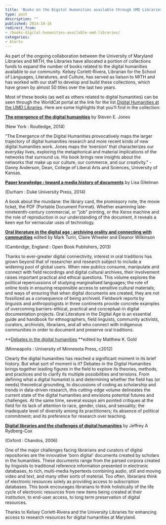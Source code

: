 ```yaml
---
title: 'Books on the Digital Humanities available through UMD Libraries!'
type: post
description: ""
published: 2014-10-16
redirect_from: 
- /books-digital-humanities-available-umd-libraries/
categories:
- Alerts
---
```

As part of the ongoing collaboration between the University of Maryland Libraries and MITH, the Libraries have allocated a portion of collections funds to expand the number of books related to the digital humanities available to our community. Kelsey Corlett-Rivera, Librarian for the School of Languages, Literatures, and Culture, has served as liaison to MITH and has worked with our staff to develop and build these collections, which have grown by almost 50 titles over the last two years.

Most of these books (as well as others related to digital humanities) can be seen through the WorldCat portal at the link for the list [Digital Humanities at the UMD Libraries](https://umaryland.worldcat.org/profiles/kcr1@umd.edu/lists/3027340). Here are some highlights that you’ll find in the collection:

**[The emergence of the digital humanities](https://umaryland.worldcat.org/title/emergence-of-the-digital-humanities/oclc/798062120?referer=list_view)** by Steven E. Jones

(New York : Routledge, 2014)

“The Emergence of the Digital Humanities provocatively maps the larger trajectory of digital humanities research and more recent kinds of new digital humanities work. Jones maps the ‘eversion’ that characterizes our everyday lives, exploring the metaphorical and material implications of the networks that surround us. His book brings new insights about the networks that make up our culture, our commerce, and our creativity." -Danny Anderson, Dean, College of Liberal Arts and Sciences, University of Kansas.

**[Paper knowledge : toward a media history of documents](https://umaryland.worldcat.org/title/paper-knowledge-toward-a-media-history-of-documents/oclc/854906247?referer=list_view)** by Lisa Gitelman

(Durham : Duke University Press, 2014)

A book about the mundane: the library card, the promissory note, the movie ticket, the PDF (Portable Document Format). Whether examining late-nineteenth-century commercial, or "job" printing, or the Xerox machine and the role of reproduction in our understanding of the document, it reveals a keen eye for vernacular uses of technology.

**[Oral literature in the digital age : archiving orality and connecting with communities](https://umaryland.worldcat.org/title/oral-literature-in-the-digital-age-archiving-orality-and-connecting-with-communities/oclc/846888889?referer=list_view)** edited by Mark Turin, Claire Wheeler and Eleanor Wilkinson

(Cambridge, England : Open Book Publishers, 2013)

Thanks to ever-greater digital connectivity, interest in oral traditions has grown beyond that of researcher and research subject to include a widening pool of global users. When new publics consume, manipulate and connect with field recordings and digital cultural archives, their involvement raises important practical and ethical questions. This volume explores the political repercussions of studying marginalised languages; the role of online tools in ensuring responsible access to sensitive cultural materials; and ways of ensuring that when digital documents are created, they are not fossilized as a consequence of being archived. Fieldwork reports by linguists and anthropologists in three continents provide concrete examples of overcoming barriers-ethical, practical and conceptual-in digital documentation projects. Oral Literature in the Digital Age is an essential guide and handbook for ethnographers, field linguists, community activists, curators, archivists, librarians, and all who connect with indigenous communities in order to document and preserve oral traditions.

**[Debates in the digital humanities](https://umaryland.worldcat.org/title/debates-in-the-digital-humanities/oclc/759909869?referer=list_view) **edited by Matthew K. Gold

(Minneapolis : University of Minnesota Press, c2012)

Clearly the digital humanities has reached a significant moment in its brief history. But what sort of moment is it? Debates in the Digital Humanities brings together leading figures in the field to explore its theories, methods, and practices and to clarify its multiple possibilities and tensions. From defining what a digital humanist is and determining whether the field has (or needs) theoretical grounding, to discussions of coding as scholarship and trends in data-driven research, this cutting-edge volume delineates the current state of the digital humanities and envisions potential futures and challenges. At the same time, several essays aim pointed critiques at the field for its lack of attention to race, gender, class, and sexuality; the inadequate level of diversity among its practitioners; its absence of political commitment; and its preference for research over teaching.

**[Digital libraries and the challenges of digital humanities](https://umaryland.worldcat.org/title/digital-libraries-and-the-challenges-of-digital-humanities/oclc/61529070?referer=list_view)** by Jeffrey A Rydberg-Cox

(Oxford : Chandos, 2006)

One of the major challenges facing librarians and curators of digital repositories are the innovative 'born digital' documents created by scholars in the humanities. These documents range from the parsed corpora created by linguists to traditional reference information presented in electronic databases, to rich, multi-media hypertexts combining audio, still and moving video and text, and many other sorts of material. Too often, librarians think of electronic resources solely as providing access to subscription databases. This book encourages librarians to think holistically of the life cycle of electronic resources from new items being created at their institution, to end-user access, to long term preservation of digital resources.

Thanks to Kelsey Corlett-Rivera and the University Libraries for enhancing access to research resources for digital humanities at Maryland.
